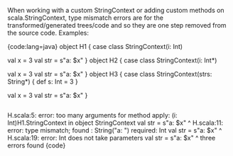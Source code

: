 When working with a custom StringContext or adding custom methods on scala.StringContext, type mismatch errors are for the transformed/generated trees/code and so they are one step removed from the source code.  Examples:

{code:lang=java}
object H1 {
   case class StringContext(i: Int)

   val x = 3
   val str = s"a: $x"
}
object H2 {
   case class StringContext(i: Int*)

   val x = 3
   val str = s"a: $x"
}
object H3 {
   case class StringContext(strs: String*) {
      def s: Int = 3
   }

   val x = 3
   val str = s"a: $x"
}
```scala

```
H.scala:5: error: too many arguments for method apply: (i: Int)H1.StringContext in object StringContext
   val str = s"a: $x"
                  ^
H.scala:11: error: type mismatch;
 found   : String("a: ")
 required: Int
   val str = s"a: $x"
                  ^
H.scala:19: error: Int does not take parameters
   val str = s"a: $x"
                  ^
three errors found
{code}

